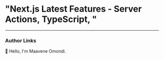 # "Next.js Latest Features - Server Actions, TypeScript, "

---

### Author Links

👋 Hello, I'm Maavene Omondi.
